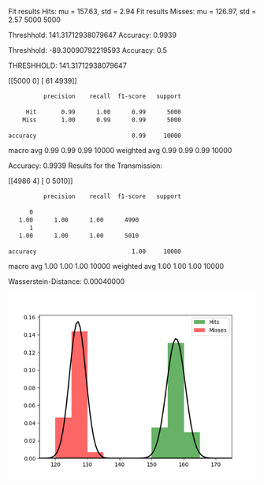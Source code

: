Fit results Hits: mu = 157.63,  std = 2.94
Fit results Misses: mu = 126.97,  std = 2.57
5000
5000

Threshhold:  141.31712938079647 
Accuracy:  0.9939

Threshhold:  -89.30090792219593 
Accuracy:  0.5


THRESHHOLD:  141.31712938079647

 [[5000    0]
 [  61 4939]] 

              precision    recall  f1-score   support

         Hit       0.99      1.00      0.99      5000
        Miss       1.00      0.99      0.99      5000

    accuracy                           0.99     10000
   macro avg       0.99      0.99      0.99     10000
weighted avg       0.99      0.99      0.99     10000

Accuracy:  0.9939
Results for the Transmission:

 [[4986    4]
 [   0 5010]] 

              precision    recall  f1-score   support

          0
       1.00      1.00      1.00      4990
          1
       1.00      1.00      1.00      5010

    accuracy                           1.00     10000
   macro avg       1.00      1.00      1.00     10000
weighted avg       1.00      1.00      1.00     10000

Wasserstein-Distance: 0.00040000

![image](Figure_1.png)
